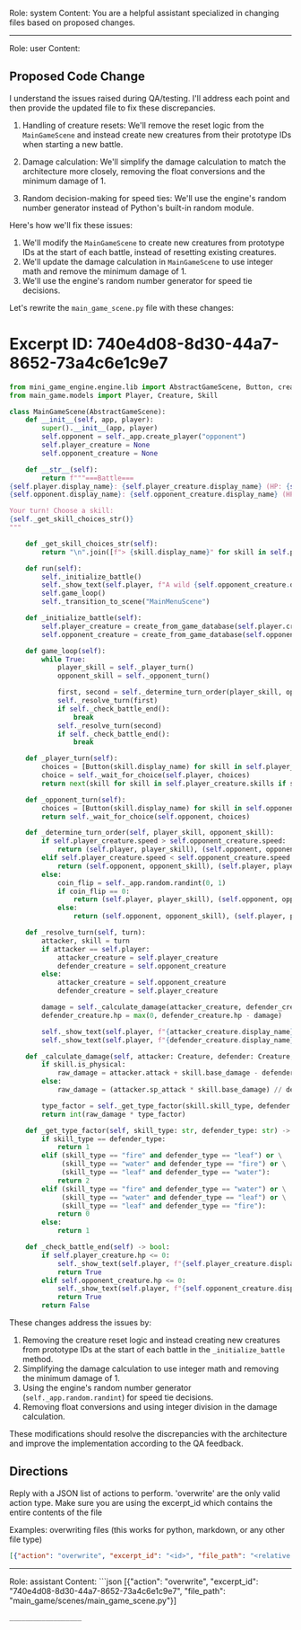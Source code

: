 Role: system
Content: You are a helpful assistant specialized in changing files based on proposed changes.
__________________
Role: user
Content: 
## Proposed Code Change
I understand the issues raised during QA/testing. I'll address each point and then provide the updated file to fix these discrepancies.

1. Handling of creature resets: We'll remove the reset logic from the `MainGameScene` and instead create new creatures from their prototype IDs when starting a new battle.

2. Damage calculation: We'll simplify the damage calculation to match the architecture more closely, removing the float conversions and the minimum damage of 1.

3. Random decision-making for speed ties: We'll use the engine's random number generator instead of Python's built-in random module.

Here's how we'll fix these issues:

1. We'll modify the `MainGameScene` to create new creatures from prototype IDs at the start of each battle, instead of resetting existing creatures.
2. We'll update the damage calculation in `MainGameScene` to use integer math and remove the minimum damage of 1.
3. We'll use the engine's random number generator for speed tie decisions.

Let's rewrite the `main_game_scene.py` file with these changes:

# Excerpt ID: 740e4d08-8d30-44a7-8652-73a4c6e1c9e7
```python main_game/scenes/main_game_scene.py
from mini_game_engine.engine.lib import AbstractGameScene, Button, create_from_game_database
from main_game.models import Player, Creature, Skill

class MainGameScene(AbstractGameScene):
    def __init__(self, app, player):
        super().__init__(app, player)
        self.opponent = self._app.create_player("opponent")
        self.player_creature = None
        self.opponent_creature = None

    def __str__(self):
        return f"""===Battle===
{self.player.display_name}: {self.player_creature.display_name} (HP: {self.player_creature.hp}/{self.player_creature.max_hp})
{self.opponent.display_name}: {self.opponent_creature.display_name} (HP: {self.opponent_creature.hp}/{self.opponent_creature.max_hp})

Your turn! Choose a skill:
{self._get_skill_choices_str()}
"""

    def _get_skill_choices_str(self):
        return "\n".join([f"> {skill.display_name}" for skill in self.player_creature.skills])

    def run(self):
        self._initialize_battle()
        self._show_text(self.player, f"A wild {self.opponent_creature.display_name} appeared!")
        self.game_loop()
        self._transition_to_scene("MainMenuScene")

    def _initialize_battle(self):
        self.player_creature = create_from_game_database(self.player.creatures[0].prototype_id, Creature)
        self.opponent_creature = create_from_game_database(self.opponent.creatures[0].prototype_id, Creature)

    def game_loop(self):
        while True:
            player_skill = self._player_turn()
            opponent_skill = self._opponent_turn()

            first, second = self._determine_turn_order(player_skill, opponent_skill)
            self._resolve_turn(first)
            if self._check_battle_end():
                break
            self._resolve_turn(second)
            if self._check_battle_end():
                break

    def _player_turn(self):
        choices = [Button(skill.display_name) for skill in self.player_creature.skills]
        choice = self._wait_for_choice(self.player, choices)
        return next(skill for skill in self.player_creature.skills if skill.display_name == choice.display_name)

    def _opponent_turn(self):
        choices = [Button(skill.display_name) for skill in self.opponent_creature.skills]
        return self._wait_for_choice(self.opponent, choices)

    def _determine_turn_order(self, player_skill, opponent_skill):
        if self.player_creature.speed > self.opponent_creature.speed:
            return (self.player, player_skill), (self.opponent, opponent_skill)
        elif self.player_creature.speed < self.opponent_creature.speed:
            return (self.opponent, opponent_skill), (self.player, player_skill)
        else:
            coin_flip = self._app.random.randint(0, 1)
            if coin_flip == 0:
                return (self.player, player_skill), (self.opponent, opponent_skill)
            else:
                return (self.opponent, opponent_skill), (self.player, player_skill)

    def _resolve_turn(self, turn):
        attacker, skill = turn
        if attacker == self.player:
            attacker_creature = self.player_creature
            defender_creature = self.opponent_creature
        else:
            attacker_creature = self.opponent_creature
            defender_creature = self.player_creature

        damage = self._calculate_damage(attacker_creature, defender_creature, skill)
        defender_creature.hp = max(0, defender_creature.hp - damage)

        self._show_text(self.player, f"{attacker_creature.display_name} used {skill.display_name}!")
        self._show_text(self.player, f"{defender_creature.display_name} took {damage} damage!")

    def _calculate_damage(self, attacker: Creature, defender: Creature, skill: Skill) -> int:
        if skill.is_physical:
            raw_damage = attacker.attack + skill.base_damage - defender.defense
        else:
            raw_damage = (attacker.sp_attack * skill.base_damage) // defender.sp_defense

        type_factor = self._get_type_factor(skill.skill_type, defender.creature_type)
        return int(raw_damage * type_factor)

    def _get_type_factor(self, skill_type: str, defender_type: str) -> int:
        if skill_type == defender_type:
            return 1
        elif (skill_type == "fire" and defender_type == "leaf") or \
             (skill_type == "water" and defender_type == "fire") or \
             (skill_type == "leaf" and defender_type == "water"):
            return 2
        elif (skill_type == "fire" and defender_type == "water") or \
             (skill_type == "water" and defender_type == "leaf") or \
             (skill_type == "leaf" and defender_type == "fire"):
            return 0
        else:
            return 1

    def _check_battle_end(self) -> bool:
        if self.player_creature.hp <= 0:
            self._show_text(self.player, f"{self.player_creature.display_name} fainted! You lost the battle.")
            return True
        elif self.opponent_creature.hp <= 0:
            self._show_text(self.player, f"{self.opponent_creature.display_name} fainted! You won the battle!")
            return True
        return False
```

These changes address the issues by:

1. Removing the creature reset logic and instead creating new creatures from prototype IDs at the start of each battle in the `_initialize_battle` method.
2. Simplifying the damage calculation to use integer math and removing the minimum damage of 1.
3. Using the engine's random number generator (`self._app.random.randint`) for speed tie decisions.
4. Removing float conversions and using integer division in the damage calculation.

These modifications should resolve the discrepancies with the architecture and improve the implementation according to the QA feedback.

## Directions
Reply with a JSON list of actions to perform. 'overwrite' are the only valid action type. 
Make sure you are using the excerpt_id which contains the entire contents of the file

Examples:
overwriting files (this works for python, markdown, or any other file type)
```json output_example1
[{"action": "overwrite", "excerpt_id": "<id>", "file_path": "<relative file path>"}]
```

__________________
Role: assistant
Content: ```json
[{"action": "overwrite", "excerpt_id": "740e4d08-8d30-44a7-8652-73a4c6e1c9e7", "file_path": "main_game/scenes/main_game_scene.py"}]
```
__________________
